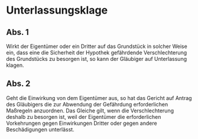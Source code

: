 # Unterlassungsklage



## Abs. 1

 Wirkt der Eigentümer oder ein Dritter auf das Grundstück in solcher Weise ein, dass eine die Sicherheit der Hypothek gefährdende Verschlechterung des Grundstücks zu besorgen ist, so kann der Gläubiger auf Unterlassung klagen.

## Abs. 2

 Geht die Einwirkung von dem Eigentümer aus, so hat das Gericht auf Antrag des Gläubigers die zur Abwendung der Gefährdung erforderlichen Maßregeln anzuordnen. Das Gleiche gilt, wenn die Verschlechterung deshalb zu besorgen ist, weil der Eigentümer die erforderlichen Vorkehrungen gegen Einwirkungen Dritter oder gegen andere Beschädigungen unterlässt. 

